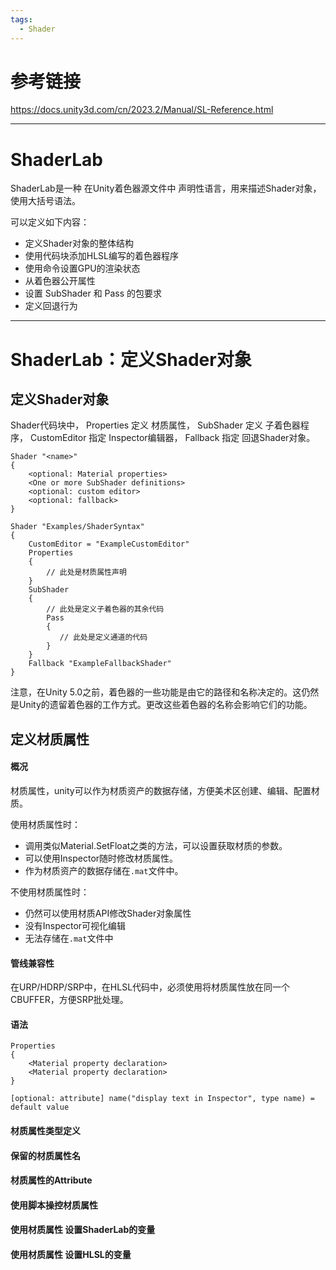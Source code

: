 ```yaml
---
tags:
  - Shader
---
```

# 参考链接
https://docs.unity3d.com/cn/2023.2/Manual/SL-Reference.html

---
# ShaderLab

ShaderLab是一种 在Unity着色器源文件中 声明性语言，用来描述Shader对象，使用大括号语法。

可以定义如下内容：
* 定义Shader对象的整体结构
* 使用代码块添加HLSL编写的着色器程序
* 使用命令设置GPU的渲染状态
* 从着色器公开属性
* 设置 SubShader 和 Pass 的包要求
* 定义回退行为

---
# ShaderLab：定义Shader对象

## 定义Shader对象



Shader代码块中，
Properties 定义 材质属性，
SubShader 定义 子着色器程序，
CustomEditor 指定 Inspector编辑器，
Fallback 指定 回退Shader对象。


```ShaderLab
Shader "<name>"
{
    <optional: Material properties>
    <One or more SubShader definitions>
    <optional: custom editor>
    <optional: fallback>
}
```

```ShaderLab
Shader "Examples/ShaderSyntax"
{
    CustomEditor = "ExampleCustomEditor"
    Properties
    {
        // 此处是材质属性声明
    }
    SubShader
    {
        // 此处是定义子着色器的其余代码
        Pass
        {
           // 此处是定义通道的代码
        }
    }
    Fallback "ExampleFallbackShader"
}
```

注意，在Unity 5.0之前，着色器的一些功能是由它的路径和名称决定的。这仍然是Unity的遗留着色器的工作方式。更改这些着色器的名称会影响它们的功能。


## 定义材质属性

#### 概况

材质属性，unity可以作为材质资产的数据存储，方便美术区创建、编辑、配置材质。

使用材质属性时：
* 调用类似Material.SetFloat之类的方法，可以设置获取材质的参数。
* 可以使用Inspector随时修改材质属性。
* 作为材质资产的数据存储在`.mat`文件中。

不使用材质属性时：
* 仍然可以使用材质API修改Shader对象属性
* 没有Inspector可视化编辑
* 无法存储在`.mat`文件中
#### 管线兼容性

在URP/HDRP/SRP中，在HLSL代码中，必须使用将材质属性放在同一个CBUFFER，方便SRP批处理。
#### 语法

```Shader
Properties
{
    <Material property declaration>
    <Material property declaration>
}
```

```
[optional: attribute] name("display text in Inspector", type name) = default value
```

#### 材质属性类型定义

#### 保留的材质属性名

#### 材质属性的Attribute

#### 使用脚本操控材质属性

#### 使用材质属性 设置ShaderLab的变量

#### 使用材质属性 设置HLSL的变量